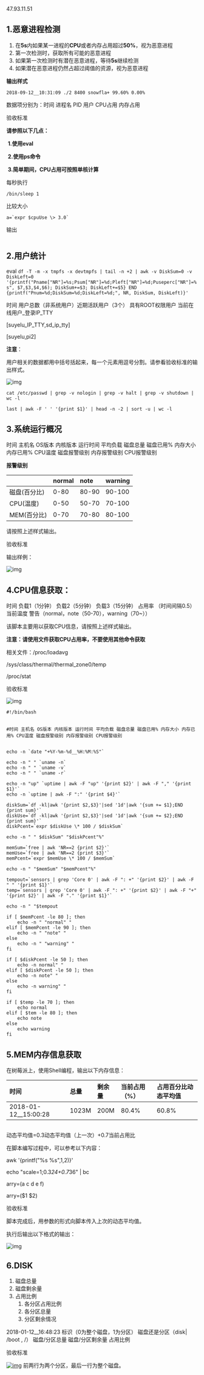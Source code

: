 47.93.11.51

## 1.恶意进程检测

1. 在**5s**内如果某一进程的**CPU**或者内存占用超过**50%**，视为恶意进程
2. 第一次检测时，获取所有可能的恶意进程
3. 如果第一次检测时有潜在恶意进程，等待**5s**继续检测
4. 如果潜在恶意进程仍然占超过阈值的资源，视为恶意进程

**输出样式**

```
2018-09-12__10:31:09 ./2 8400 snowfla+ 99.60% 0.00%
```

数据项分别为：时间 进程名 PID 用户 CPU占用 内存占用

验收标准

**请参照以下几点：**

​     **1.使用eval**

​     **2.使用ps命令**

​     **3.简单期间，CPU占用可按照单核计算**

每秒执行

```shell
/bin/sleep 1
```



比较大小

```shell
a=`expr $cpuUse \> 3.0`
```

输出

```shell

```



## 2.用户统计

eval `df -T -m -x tmpfs -x devtmpfs | tail -n +2 | awk -v DiskSum=0 -v DiskLeft=0 '{printf("Pname["NR"]=%s;Psum["NR"]=%d;Pleft["NR"]=%d;Puseperc["NR"]=%s", $7,$3,$4,$6); DiskSum+=$3; DiskLeft+=$5} END {printf("Pnum=%d;DiskSum=%d;DiskLeft=%d;", NR, DiskSum, DiskLeft)}'`

时间 用户总数（非系统用户）近期活跃用户（3个） 具有ROOT权限用户 当前在线用户_登录IP_TTY

[suyelu_IP_TTY,sd_ip_tty]

[suyelu,pi2]

**注意**：

用户相关的数据都用中括号括起来，每一个元素用逗号分割。请参看验收标准的输出样式。

![img](http://47.93.11.51/zentao/file-read-23.png)



```shell
cat /etc/passwd | grep -v nologin | grep -v halt | grep -v shutdown | wc -l
```



```shell
last | awk -F ' ' '{print $1}' | head -n -2 | sort -u | wc -l
```



## 3.系统运行概况

时间 主机名 OS版本 内核版本 运行时间 平均负载 磁盘总量 磁盘已用% 内存大小 内存已用% CPU温度 磁盘报警级别 内存报警级别 CPU报警级别

**报警级别**

|              | normal | note  | warning |
| :----------- | :----- | :---- | :------ |
| 磁盘(百分比) | 0-80   | 80-90 | 90-100  |
| CPU(温度)    | 0-50   | 50-70 | 70-100  |
| MEM(百分比)  | 0-70   | 70-80 | 80-100  |



请按照上述样式输出。

验收标准

输出样例：

![img](http://47.93.11.51/zentao/file-read-22.png)



## 4.CPU信息获取：

时间 负载1（1分钟） 负载2（5分钟） 负载3（15分钟） 占用率 （时间间隔0.5） 当前温度 警告（normal，note（50-70），warning（70~））



该脚本主要用以获取CPU信息，请按照上述样式输出。

**注意：请使用文件获取CPU占用率，不要使用其他命令获取**

相关文件：/proc/loadavg

/sys/class/thermal/thermal_zone0/temp

/proc/stat

验收标准

![img](http://47.93.11.51/zentao/file-read-21.png)



```shell
#!/bin/bash


#时间 主机名 OS版本 内核版本 运行时间 平均负载 磁盘总量 磁盘已用% 内存大小 内存已用% CPU温度 磁盘报警级别 内存报警级别 CPU报警级别


echo -n `date "+%Y-%m-%d__%H:%M:%S"`

echo -n " " `uname -n`
echo -n " " `uname -v`
echo -n " " `uname -r`

echo -n "up" `uptime | awk -F "up" '{print $2}' | awk -F "," '{print $1}'`
echo -n `uptime | awk -F ":" '{print $4}'`

diskSum=`df -kl|awk '{print $2,$3}'|sed '1d'|awk '{sum += $1};END {print sum}'`
diskUse=`df -kl|awk '{print $2,$3}'|sed '1d'|awk '{sum += $2};END {print sum}'`
diskPcent=`expr $diskUse \* 100 / $diskSum`

echo -n " " $diskSum" "$diskPcent"%"

memSum=`free | awk 'NR==2 {print $2}'`
memUse=`free | awk 'NR==2 {print $3}'`
memPcent=`expr $memUse \* 100 / $memSum`

echo -n " "$memSum" "$memPcent"%"

tempout=`sensors | grep 'Core 0' | awk -F ": +" '{print $2}' | awk -F " " '{print $1}'`
temp=`sensors | grep 'Core 0' | awk -F ": +" '{print $2}' | awk -F "+" '{print $2}' | awk -F "." '{print $1}'`

echo -n " "$tempout

if [ $memPcent -le 80 ]; then
	echo -n " "normal" "
elif [ $memPcent -le 90 ]; then
	echo -n " "note" "
else 
	echo -n " "warning" "
fi

if [ $diskPcent -le 50 ]; then
	echo -n normal" "
elif [ $diskPcent -le 50 ]; then
	echo -n note" "
else
	echo -n warning" "
fi

if [ $temp -le 70 ]; then
	echo normal
elif [ $tem -le 80 ]; then
	echo note
else
	echo warning
fi

```



## 5.MEM内存信息获取

在树莓派上，使用Shell编程，输出以下内存信息：

| 时间                 | 总量  | 剩余量 | 当前占用（%） | 占用百分比动态平均值 |
| :------------------- | :---- | :----- | :------------ | :------------------- |
| 2018-01-12__15:00:28 | 1023M | 200M   | 80.4%         | 60.8%                |

##  

动态平均值=0.3动态平均值（上一次）+0.7当前占用比

在脚本编写过程中，可以参考以下内容：

awk '{printf("%s %s",$1,$2)}'

echo "scale=1;0.3*24+0.7*36" | bc

arry=(a c d e f)

arry=($1 $2)

验收标准

脚本完成后，用参数的形式向脚本传入上次的动态平均值。

执行后输出以下格式的输出：

![img](http://47.93.11.51/zentao/file-read-2.png)



## 6.DISK

1. 磁盘总量
2. 磁盘剩余量
3. 占用比例
   1. 各分区占用比例
   2. 各分区总量
   3. 分区剩余情况

2018-01-12__16:48:23 标识（0为整个磁盘，1为分区） 磁盘还是分区（disk| /boot , /） 磁盘/分区总量 磁盘/分区剩余量 占用比例

验收标准

[![img](http://47.93.11.51/zentao/file-read-438.png)](http://47.93.11.51/zentao/file-read-438.png)
前两行为两个分区，最后一行为整个磁盘。